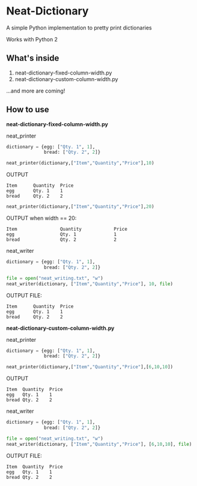 # Neat-Dictionary
A simple Python implementation to pretty print dictionaries

Works with Python 2

What's inside
---
1. neat-dictionary-fixed-column-width.py
2. neat-dictionary-custom-column-width.py

...and more are coming!

How to use
---
**neat-dictionary-fixed-column-width.py**

neat_printer
```python
dictionary = {egg: ["Qty. 1", 1],
              bread: ["Qty. 2", 2]}
```
```python
neat_printer(dictionary,["Item","Quantity","Price"],10)
```
OUTPUT
```
Item      Quantity  Price
egg       Qty. 1    1
bread     Qty. 2    2
```
```python
neat_printer(dictionary,["Item","Quantity","Price"],20)
```
OUTPUT when width == 20:
```
Item                Quantity            Price               
egg                 Qty. 1              1                   
bread               Qty. 2              2                   
```
neat_writer
```python
dictionary = {egg: ["Qty. 1", 1],
              bread: ["Qty. 2", 2]}
```
```python
file = open("neat_writing.txt", "w")
neat_writer(dictionary, ["Item","Quantity","Price"], 10, file)
```
OUTPUT FILE:
```
Item      Quantity  Price
egg       Qty. 1    1
bread     Qty. 2    2
```

**neat-dictionary-custom-column-width.py**

neat_printer
```python
dictionary = {egg: ["Qty. 1", 1],
              bread: ["Qty. 2", 2]}
```
```python
neat_printer(dictionary,["Item","Quantity","Price"],[6,10,10])
```
OUTPUT
```
Item  Quantity  Price
egg   Qty. 1    1
bread Qty. 2    2
```

neat_writer
```python
dictionary = {egg: ["Qty. 1", 1],
              bread: ["Qty. 2", 2]}
```
```python
file = open("neat_writing.txt", "w")
neat_writer(dictionary, ["Item","Quantity","Price"], [6,10,10], file)
```
OUTPUT FILE:
```
Item  Quantity  Price
egg   Qty. 1    1
bread Qty. 2    2
```
